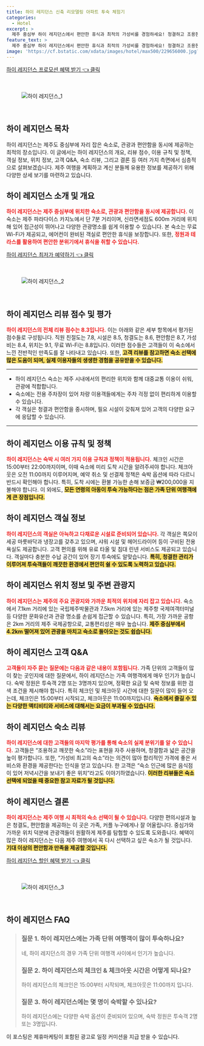 ```yaml
---
title: 하이 레지던스 신축 리모델링 아파트 투숙 체험기
categories:
  - Hotel
excerpt: >
  제주 중심부 하이 레지던스에서 편안한 휴식과 최적의 가성비를 경험하세요! 청결하고 조용한 환경 속에서 관광 명소와 가까운 이곳은 커플과 가족 여행객의 마음을 사로잡고 있습니다.
feature_text: >
  제주 중심부 하이 레지던스에서 편안한 휴식과 최적의 가성비를 경험하세요! 청결하고 조용한 환경 속에서 관광 명소와 가까운 이곳은 커플과 가족 여행객의 마음을 사로잡고 있습니다.
image: 'https://cf.bstatic.com/xdata/images/hotel/max500/229656000.jpg?k=5e0d213d8a69c341cd196631c73fc20649faa3993df883f73b0ec8e95313e8a3&o=&hp=1'
---
```


<p><a class="modoo-button" href="https://tinyurl.com/2agn7hgr" rel="nofollow noopener">하이 레지던스 프로모션 혜택 받기 👈 클릭</a></p><br/>
<figure class="image"><img alt="하이 레지던스_1" src="https://cf.bstatic.com/xdata/images/hotel/max1024x768/229655702.jpg?k=aac14fbd919bc7e996d6e23585b5eabbc9c897abda4418cbaf06c0ff3a7088ba&amp;o=&amp;hp=1"/></figure><br/>

<h2 id="하이레지던스_목차">하이 레지던스 목차</h2>
<p>하이 레지던스는 제주도 중심부에 자리 잡은 숙소로, 관광과 편안함을 동시에 제공하는 최적의 장소입니다. 이 글에서는 하이 레지던스의 개요, 리뷰 점수, 이용 규칙 및 정책, 객실 정보, 위치 정보, 고객 Q&amp;A, 숙소 리뷰, 그리고 결론 등 여러 가지 측면에서 심층적으로 살펴보겠습니다. 제주 여행을 계획하고 계신 분들께 유용한 정보를 제공하기 위해 다양한 상세 보기를 마련하고 있습니다.</p>
<h2 id="하이레지던스_소개">하이 레지던스 소개 및 개요</h2>
<p><b><span style="color: #ee2323;">하이 레지던스는 제주 중심부에 위치한 숙소로, 관광과 편안함을 동시에 제공합니다.</span></b> 이 숙소는 제주 파라다이스 카지노에서 단 7분 거리이며, 신라면세점도 600m 거리에 위치해 있어 접근성이 뛰어나고 다양한 관광명소를 쉽게 이용할 수 있습니다. 본 숙소는 무료 Wi-Fi가 제공되고, 에어컨이 완비된 객실로 편안한 휴식을 보장합니다. 또한, <b><span style="color: #ee2323;">정원과 테라스를 활용하여 편안한 분위기에서 휴식을 취할 수 있습니다.</span></b></p>
<p><a class="modoo-button" href="https://tinyurl.com/2agn7hgr" rel="nofollow noopener">하이 레지던스 최저가 예약하기 👈 클릭</a></p><br/>
<figure class="image"><img alt="하이 레지던스_2" src="https://cf.bstatic.com/xdata/images/hotel/max500/229656000.jpg?k=5e0d213d8a69c341cd196631c73fc20649faa3993df883f73b0ec8e95313e8a3&amp;o=&amp;hp=1"/></figure><br/>
<h2 id="하이레지던스_리뷰점수">하이 레지던스 리뷰 점수 및 평가</h2>
<p><b><span style="color: #ee2323;">하이 레지던스의 전체 리뷰 점수는 8.3입니다.</span></b> 이는 아래와 같은 세부 항목에서 평가된 점수들로 구성됩니다. 직원 친절도는 7.8, 시설은 8.5, 청결도는 8.6, 편안함은 8.7, 가성비는 8.4, 위치는 9.1, 무료 Wi-Fi는 8.8입니다. 이러한 점수들은 고객들이 이 숙소에서 느낀 전반적인 만족도를 잘 나타내고 있습니다. 또한, <b><span style="background-color: #ffe066;">고객 리뷰를 참고하면 숙소 선택에 많은 도움이 되며, 실제 이용자들의 생생한 경험을 공유받을 수 있습니다.</span></b></p>
<hr/>
<ul>
<li>하이 레지던스 숙소는 제주 시내에서의 편리한 위치와 함께 대중교통 이용이 쉬워, 관광에 적합합니다.</li>
<li>숙소에는 전용 주차장이 있어 차량 이용객들에게는 주차 걱정 없이 편리하게 이용할 수 있습니다.</li>
<li>각 객실은 청결과 편안함을 중시하며, 필요 시설이 갖춰져 있어 고객의 다양한 요구에 응답할 수 있습니다.</li>
</ul>
<hr/>
<h2 id="하이레지던스_이용규칙">하이 레지던스 이용 규칙 및 정책</h2>
<p><b><span style="color: #ee2323;">하이 레지던스는 숙박 시 여러 가지 이용 규칙과 정책이 적용됩니다.</span></b> 체크인 시간은 15:00부터 22:00까지이며, 이때 숙소에 미리 도착 시간을 알려주셔야 합니다. 체크아웃은 오전 11:00까지 이루어지며, 예약 취소 및 선결제 정책은 숙박 옵션에 따라 다르니 반드시 확인해야 합니다. 특히, 도착 시에는 환불 가능한 손해 보증금 ₩200,000을 지불해야 합니다. 이 외에도, <b><span style="background-color: #ffe066;">모든 연령의 아동이 투숙 가능하다는 점은 가족 단위 여행객에게 큰 장점입니다.</span></b></p>
<h2 id="하이레지던스_객실정보">하이 레지던스 객실 정보</h2>
<p><b><span style="color: #ee2323;">하이 레지던스의 객실은 아늑하고 다채로운 시설로 준비되어 있습니다.</span></b> 각 객실은 쪽모이 세공 마룻바닥과 냉장고를 갖추고 있으며, 샤워 시설 및 헤어드라이어 등이 구비된 전용 욕실도 제공합니다. 고객 편의를 위해 유료 타올 및 침대 린넨 서비스도 제공되고 있습니다. 객실마다 충분한 수납 공간이 있어 장기 투숙에도 알맞습니다. <b><span style="background-color: #ffe066;">특히, 청결한 관리가 이루어져 투숙객들이 깨끗한 환경에서 편안히 쉴 수 있도록 노력하고 있습니다.</span></b></p>
<h2 id="하이레지던스_위치정보">하이 레지던스 위치 정보 및 주변 관광지</h2>
<p><b><span style="color: #ee2323;">하이 레지던스는 제주의 주요 관광지와 가까운 최적의 위치에 자리 잡고 있습니다.</span></b> 숙소에서 7.1km 거리에 있는 국립제주박물관과 7.5km 거리에 있는 제주항 국제여객터미널 등 다양한 문화유산과 관광 명소를 손쉽게 접근할 수 있습니다. 특히, 가장 가까운 공항은 2km 거리의 제주 국제공항으로, 교통편리성은 매우 높습니다. <b><span style="background-color: #ffe066;">제주 중심부에서 4.2km 떨어져 있어 관광을 마치고 숙소로 돌아오는 것도 쉽습니다.</span></b></p>
<h2 id="하이레지던스_고객QnA">하이 레지던스 고객 Q&amp;A</h2>
<p><b><span style="color: #ee2323;">고객들이 자주 묻는 질문에는 다음과 같은 내용이 포함됩니다.</span></b> 가족 단위의 고객들이 많이 찾는 곳인지에 대한 질문에서, 하이 레지던스는 가족 여행객에게 매우 인기가 높습니다. 숙박 정원은 투숙객 2명 또는 3명까지 있으며, 정확한 요금 및 숙박 정보를 위한 검색 조건을 제시해야 합니다. 특히 체크인 및 체크아웃 시간에 대한 질문이 많이 들어 오는데, 체크인은 15:00부터 시작되고, 체크아웃은 11:00까지입니다. <b><span style="background-color: #ffe066;">숙소에서 즐길 수 있는 다양한 액티비티와 서비스에 대해서는 요금이 부과될 수 있습니다.</span></b></p>
<h2 id="하이레지던스_숙소리뷰">하이 레지던스 숙소 리뷰</h2>
<p><b><span style="color: #ee2323;">하이 레지던스에 대한 고객들의 마지막 평가를 통해 숙소의 실제 분위기를 알 수 있습니다.</span></b> 고객들은 “조용하고 깨끗한 숙소”라는 표현을 자주 사용하며, 청결함과 넓은 공간을 높이 평가합니다. 또한, “가성비 최고의 숙소”라는 의견이 많아 합리적인 가격에 좋은 서비스와 환경을 제공한다는 인식을 얻고 있습니다. 한 고객은 “숙소 인근에 많은 음식점이 있어 저녁시간을 보내기 좋은 위치”라고도 이야기하였습니다. <b><span style="background-color: #ffe066;">이러한 리뷰들은 숙소 선택에 되었을 때 중요한 참고 자료가 될 것입니다.</span></b></p>
<h2 id="하이레지던스_결론">하이 레지던스 결론</h2>
<p><b><span style="color: #ee2323;">하이 레지던스는 제주 여행 시 최적의 숙소 선택이 될 수 있습니다.</span></b> 다양한 편의시설과 높은 청결도, 편안함을 제공하는 이 곳은 가족, 커플 누구에게나 잘 어울립니다. 중심가와 가까운 위치 덕분에 관광객들이 원활하게 제주를 탐험할 수 있도록 도와줍니다. 혜택이 많은 하이 레지던스는 다음 제주 여행에서 꼭 다시 선택하고 싶은 숙소가 될 것입니다. <b><span style="background-color: #ffe066;">기대 이상의 편안함과 만족을 제공할 것입니다.</span></b></p>

<p><a class="modoo-button" href="https://tinyurl.com/2agn7hgr" rel="nofollow noopener">하이 레지던스 할인 혜택 받기 👈 클릭</a></p><br>

<figure class="image"><img src="https://cf.bstatic.com/xdata/images/hotel/max500/229655392.jpg?k=8351f722d7ed4a8036f7a9509e345ce076cfe04fd50d8f0b2782573eabaee591&o=&hp=1" alt="하이 레지던스_3"></figure><br>
<h2 id="하이 레지던스_FAQ">하이 레지던스 FAQ</h2>
<div itemscope="" itemtype="https://schema.org/FAQPage"> 
<blockquote> 
<div itemscope="" itemprop="mainEntity" itemtype="https://schema.org/Question"> 
<h3 id="질문_1" itemprop="name">질문 1. 하이 레지던스에는 가족 단위 여행객이 많이 투숙하나요?</h3> 
<div itemscope="" itemprop="acceptedAnswer" itemtype="https://schema.org/Answer"> 
<span itemprop="text"> 
<p>네, 하이 레지던스의 경우 가족 단위 여행객 사이에서 인기가 높습니다.</p> 
</span> 
</div> 
</div> 

<div itemscope="" itemprop="mainEntity" itemtype="https://schema.org/Question"> 
<h3 id="질문_2" itemprop="name">질문 2. 하이 레지던스의 체크인 & 체크아웃 시간은 어떻게 되나요?</h3> 
<div itemscope="" itemprop="acceptedAnswer" itemtype="https://schema.org/Answer"> 
<span itemprop="text"> 
<p>하이 레지던스의 체크인은 15:00부터 시작되며, 체크아웃은 11:00까지 입니다.</p> 
</span> 
</div> 
</div> 

<div itemscope="" itemprop="mainEntity" itemtype="https://schema.org/Question"> 
<h3 id="질문_3" itemprop="name">질문 3. 하이 레지던스에는 몇 명이 숙박할 수 있나요?</h3> 
<div itemscope="" itemprop="acceptedAnswer" itemtype="https://schema.org/Answer"> 
<span itemprop="text"> 
<p>하이 레지던스에는 다양한 숙박 옵션이 준비되어 있으며, 숙박 정원은 투숙객 2명 또는 3명입니다.</p> 
</span> 
</div> 
</div> 
</blockquote> 
</div><p>이 포스팅은 제휴마케팅이 포함된 광고로 일정 커미션을 지급 받을 수 있습니다.</p>

